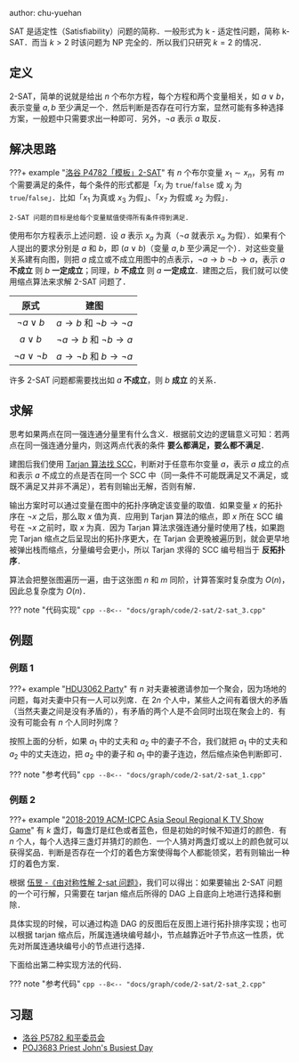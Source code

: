 author: chu-yuehan

SAT 是适定性（Satisfiability）问题的简称．一般形式为 k - 适定性问题，简称 k-SAT．而当 $k>2$ 时该问题为 NP 完全的．所以我们只研究 $k=2$ 的情况．

## 定义

2-SAT，简单的说就是给出 $n$ 个布尔方程，每个方程和两个变量相关，如 $a \vee b$，表示变量 $a, b$ 至少满足一个．然后判断是否存在可行方案，显然可能有多种选择方案，一般题中只需要求出一种即可．另外，$\neg a$ 表示 $a$ 取反．

## 解决思路

???+ example "[洛谷 P4782「模板」2-SAT](https://www.luogu.com.cn/problem/P4782)"
    有 $n$ 个布尔变量 $x_1\sim x_n$，另有 $m$ 个需要满足的条件，每个条件的形式都是「$x_i$ 为 `true`/`false` 或 $x_j$ 为 `true`/`false`」．比如「$x_1$ 为真或 $x_3$ 为假」、「$x_7$ 为假或 $x_2$ 为假」．
    
    2-SAT 问题的目标是给每个变量赋值使得所有条件得到满足．

使用布尔方程表示上述问题．设 $a$ 表示 $x_a$ 为真（$\neg a$ 就表示 $x_a$ 为假）．如果有个人提出的要求分别是 $a$ 和 $b$，即 $(a \vee b)$（变量 $a, b$ 至少满足一个）．对这些变量关系建有向图，则把 $a$ 成立或不成立用图中的点表示，$\neg a\to b$ $\neg b\to a$，表示 $a$  **不成立** 则 $b$  **一定成立**；同理，$b$  **不成立** 则 $a$  **一定成立**．建图之后，我们就可以使用缩点算法来求解 2-SAT 问题了．

|         原式         |                建图               |
| :----------------: | :-----------------------------: |
|   $\neg a \vee b$  | $a \to b$ 和 $\neg b \to \neg a$ |
|     $a \vee b$     | $\neg a \to b$ 和 $\neg b \to a$ |
| $\neg a\vee\neg b$ | $a \to \neg b$ 和 $b \to \neg a$ |

许多 2-SAT 问题都需要找出如 $a$  **不成立**，则 $b$  **成立** 的关系．

## 求解

思考如果两点在同一强连通分量里有什么含义．根据前文边的逻辑意义可知：若两点在同一强连通分量内，则这两点代表的条件 **要么都满足，要么都不满足**．

建图后我们使用 [Tarjan 算法找 SCC](./scc.md)，判断对于任意布尔变量 $a$，表示 $a$ 成立的点和表示 $a$ 不成立的点是否在同一个 SCC 中（同一条件不可能既满足又不满足，或既不满足又并非不满足），若有则输出无解，否则有解．

输出方案时可以通过变量在图中的拓扑序确定该变量的取值．如果变量 $x$ 的拓扑序在 $\neg x$ 之后，那么取 $x$ 值为真．应用到 Tarjan 算法的缩点，即 $x$ 所在 SCC 编号在 $\neg x$ 之前时，取 $x$ 为真．因为 Tarjan 算法求强连通分量时使用了栈，如果跑完 Tarjan 缩点之后呈现出的拓扑序更大，在 Tarjan 会更晚被遍历到，就会更早地被弹出栈而缩点，分量编号会更小，所以 Tarjan 求得的 SCC 编号相当于 **反拓扑序**．

算法会把整张图遍历一遍，由于这张图 $n$ 和 $m$ 同阶，计算答案时复杂度为 $O(n)$，因此总复杂度为 $O(n)$．

??? note "代码实现"
    ```cpp
    --8<-- "docs/graph/code/2-sat/2-sat_3.cpp"
    ```

## 例题

### 例题 1

???+ example "[HDU3062 Party](https://acm.hdu.edu.cn/showproblem.php?pid=3062)"
    有 $n$ 对夫妻被邀请参加一个聚会，因为场地的问题，每对夫妻中只有一人可以列席．在 $2n$ 个人中，某些人之间有着很大的矛盾（当然夫妻之间是没有矛盾的），有矛盾的两个人是不会同时出现在聚会上的．有没有可能会有 $n$ 个人同时列席？

按照上面的分析，如果 $a_1$ 中的丈夫和 $a_2$ 中的妻子不合，我们就把 $a_1$ 中的丈夫和 $a_2$ 中的丈夫连边，把 $a_2$ 中的妻子和 $a_1$ 中的妻子连边，然后缩点染色判断即可．

??? note "参考代码"
    ```cpp
    --8<-- "docs/graph/code/2-sat/2-sat_1.cpp"
    ```

### 例题 2

???+ example "[2018-2019 ACM-ICPC Asia Seoul Regional K TV Show Game](https://codeforces.com/gym/101987/problem/K)"
    有 $k$ 盏灯，每盏灯是红色或者蓝色，但是初始的时候不知道灯的颜色．有 $n$ 个人，每个人选择三盏灯并猜灯的颜色．一个人猜对两盏灯或以上的颜色就可以获得奖品．判断是否存在一个灯的着色方案使得每个人都能领奖，若有则输出一种灯的着色方案．

根据 [伍昱 -《由对称性解 2-sat 问题》](https://github.com/OI-wiki/libs/blob/master/%E9%9B%86%E8%AE%AD%E9%98%9F%E5%8E%86%E5%B9%B4%E8%AE%BA%E6%96%87/%E5%9B%BD%E5%AE%B6%E9%9B%86%E8%AE%AD%E9%98%9F2003%E8%AE%BA%E6%96%87%E9%9B%86/%E4%BC%8D%E6%98%B1--%E7%94%B1%E5%AF%B9%E7%A7%B0%E6%80%A7%E8%A7%A32-SAT%E9%97%AE%E9%A2%98/%E4%BC%8D%E6%98%B1.ppt)，我们可以得出：如果要输出 2-SAT 问题的一个可行解，只需要在 tarjan 缩点后所得的 DAG 上自底向上地进行选择和删除．

具体实现的时候，可以通过构造 DAG 的反图后在反图上进行拓扑排序实现；也可以根据 tarjan 缩点后，所属连通块编号越小，节点越靠近叶子节点这一性质，优先对所属连通块编号小的节点进行选择．

下面给出第二种实现方法的代码．

??? note "参考代码"
    ```cpp
    --8<-- "docs/graph/code/2-sat/2-sat_2.cpp"
    ```

## 习题

-   [洛谷 P5782 和平委员会](https://www.luogu.com.cn/problem/P5782)
-   [POJ3683 Priest John's Busiest Day](http://poj.org/problem?id=3683)
